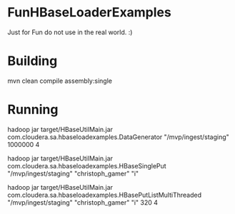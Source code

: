 # FunHBaseLoaderExamples
Just for Fun do not use in the real world.  :)

<H1>Building</H1>

mvn clean compile assembly:single

<H1>Running</H1>

hadoop jar target/HBaseUtilMain.jar com.cloudera.sa.hbaseloadexamples.DataGenerator "/mvp/ingest/staging" 1000000 4

hadoop jar target/HBaseUtilMain.jar com.cloudera.sa.hbaseloadexamples.HBaseSinglePut "/mvp/ingest/staging" "christoph_gamer" "i"

hadoop jar target/HBaseUtilMain.jar com.cloudera.sa.hbaseloadexamples.HBasePutListMultiThreaded "/mvp/ingest/staging" "christoph_gamer" "i" 320 4

